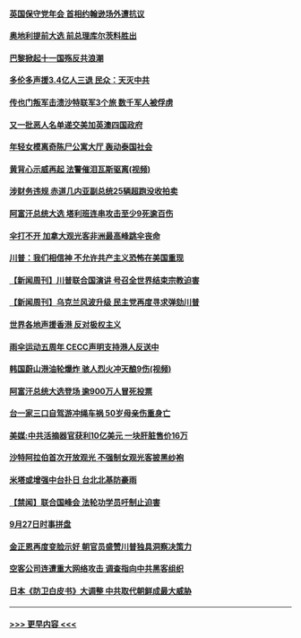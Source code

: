 #### [英国保守党年会 首相约翰逊场外遭抗议](../pages/prog202/a102675227.md?t=09291601) 
#### [奥地利提前大选 前总理库尔茨料胜出](../pages/prog202/a102675196.md?t=09291601) 
#### [巴黎掀起十一国殇反共浪潮](../pages/prog202/a102675181.md?t=09291601) 
#### [多伦多声援3.4亿人三退 民众：天灭中共](../pages/prog202/a102675179.md?t=09291601) 
#### [传也门叛军击溃沙特联军3个旅 数千军人被俘虏](../pages/prog202/a102675156.md?t=09291601) 
#### [又一批恶人名单递交美加英澳四国政府](../pages/prog202/a102675158.md?t=09291601) 
#### [年轻女模离奇陈尸公寓大厅 轰动泰国社会](../pages/prog202/a102675146.md?t=09291601) 
#### [黄背心示威再起 法警催泪瓦斯驱离(视频)](../pages/prog202/a102675133.md?t=09291601) 
#### [涉财务违规 赤道几内亚副总统25辆超跑没收拍卖](../pages/prog202/a102675120.md?t=09291601) 
#### [阿富汗总统大选 塔利班连串攻击至少9死逾百伤](../pages/prog202/a102675084.md?t=09291601) 
#### [伞打不开 加拿大观光客非洲最高峰跳伞丧命](../pages/prog202/a102675059.md?t=09291601) 
#### [川普：我们相信神 不允许共产主义恐怖在美国重现](../pages/prog202/a102675014.md?t=09291601) 
#### [【新闻周刊】川普联合国演讲 号召全世界结束宗教迫害](../pages/prog202/a102674990.md?t=09291601) 
#### [【新闻周刊】乌克兰风波升级  民主党再度寻求弹劾川普](../pages/prog202/a102674964.md?t=09291601) 
#### [世界各地声援香港 反对极权主义](../pages/prog202/a102674911.md?t=09291601) 
#### [雨伞运动五周年 CECC声明支持港人反送中](../pages/prog202/a102674899.md?t=09291601) 
#### [韩国蔚山港油轮爆炸 骇人烈火冲天酿9伤(视频)](../pages/prog202/a102674546.md?t=09291601) 
#### [阿富汗总统大选登场 逾900万人冒死投票](../pages/prog202/a102674469.md?t=09291601) 
#### [台一家三口自驾游冲绳车祸 50岁母亲伤重身亡](../pages/prog202/a102674447.md?t=09291601) 
#### [美媒:中共活摘器官获利10亿美元 一块肝脏售价16万](../pages/prog202/a102674397.md?t=09291601) 
#### [沙特阿拉伯首次开放观光 不强制女观光客披黑纱袍](../pages/prog202/a102674368.md?t=09291601) 
#### [米塔或增强中台扑日 台北北基防豪雨](../pages/prog202/a102674346.md?t=09291601) 
#### [【禁闻】联合国峰会 法轮功学员吁制止迫害](../pages/prog202/a102674197.md?t=09291601) 
#### [9月27日时事拼盘](../pages/prog202/a102674165.md?t=09291601) 
#### [金正恩再度变脸示好 朝官员盛赞川普独具洞察决策力](../pages/prog202/a102674170.md?t=09291601) 
#### [空客公司连遭重大网络攻击 调查指向中共黑客组织](../pages/prog202/a102674157.md?t=09291601) 
#### [日本《防卫白皮书》大调整 中共取代朝鲜成最大威胁](../pages/prog202/a102674132.md?t=09291601) 

----
#### [ >>> 更早内容 <<< ](../indexes/prog202-earlier.md)
